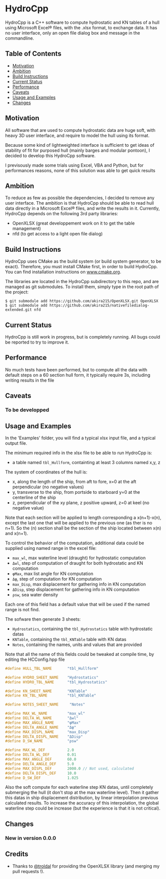# HydroCpp

HydroCpp is a C++ software to compute hydrostatic and KN tables of a hull
using Microsoft Excel® files, with the .xlsx format, to exchange data.
It has no user interface, only an open file dialog box and message in
the commandline.

## Table of Contents

- [Motivation](#motivation)
- [Ambition](#ambition)
- [Build Instructions](#build-instructions)
- [Current Status](#current-status)
- [Performance](#performance)
- [Caveats](#caveats)
- [Usage and Examples](#usage-and-examples)
- [Changes](#changes)

## Motivation

All software that are used to compute hydrostatic data are huge soft,
with heavy 3D user interface, and require to model the hull using its format.

Because some kind of lightweighted interface is sufficient to get ideas of
stability of fit for purposed hull (mainly barges and modular pontoon), I
decided to develop this HydroCpp software.

I previsously made some trials using Excel, VBA and Python, but for 
performances reasons, none of this solution was able to get quick results

## Ambition

To reduce as few as possible the dependencies, I decided to remove any user interface. The ambition is that HydroCpp should be able to read hull data directly in a Microsoft Excel® files, and write the results in it.  Currently, HydroCpp depends on the following
3rd party libraries:

- OpenXLSX (great developpement work on it to get the table management)
- nfd (to get access to a light open file dialog)

## Build Instructions
HydroCpp uses CMake as the build system (or build system generator, to be exact). Therefore, you must install CMake first, in order to build HydroCpp. You can find installation instructions on www.cmake.org.

The libraries are located in the HydroCpp subdirectory to this repo, and 
are managed as git submodules. To install them, simply type in the root path of the project:

```
$ git submodule add https://github.com/akira215/OpenXLSX.git OpenXLSX
$ git submodule add https://github.com/akira215/nativefiledialog-extended.git nfd
```

## Current Status

HydroCpp is still work in progress, but is completely running. All bugs 
could be reported to try to improve it.

## Performance

No much tests have been performed, but to compute all the data with default steps on a 60 section hull form, it typically require 3s, including writing results in the file

## Caveats

### To be developped



## Usage and Examples

In the 'Examples' folder, you will find a typical xlsx input file, and a typical output file. 

The minimum required info in the xlsx file to be able to run HydroCpp is:
 * a table named `tbl_Hullform`, containting at least 3 columns named x,y, z

The system of coordinates of the hull is:
 - x, along the length of the ship, from aft to fore, x=0 at the aft perpendicular (no negative values)
 - y, transverse to the ship, from portside to starboard y=0 at the centerline of the ship
 - z, perpendicular of the xy plane, z positive upward, z=0 at keel (no negative value)

Note that each section will be applied to length corresponding a x(n+1)-x(n),
except the last one that will be applied to the previous one (as ther is no n+1). So the (n) section shall be the section of the ship located between x(n) and x(n+1).

To control the behavior of the computation, additional data could be supplied using named range in the excel file:
 * `max_wl`, max waterline level (draught) for hydrostatic computation
 * `Δwl`, step of computation of draught for both hydrostatic and KN computation
 * `φMax`, max list angle for KN computation
 * `Δφ`, step of computation for KN computation
 * `max_Disp`, max displacement for gathering info in KN computation
 * `ΔDisp`, step displacement for gathering info in KN computation
 * `ρsw`, sea water density

Each one of this field has a default value that will be used if the named range is not find.

The sofware then generate 3 sheets:
 * `Hydrostatics`, containing the `tbl_Hydrostatics` table with hydrostatic datas
 * `KNTable`, containing the  `tbl_KNTable` table with KN datas
 * `Notes`, containing the names, units and values that are provided

Note that all the name of this fields could be tweaked at compile time, by editing the HCConfig.hpp file

```cpp
#define HULL_TBL_NAME       "tbl_Hullform"

#define HYDRO_SHEET_NAME    "Hydrostatics"
#define HYDRO_TBL_NAME      "tbl_Hydrostatics"

#define KN_SHEET_NAME       "KNTable"
#define KN_TBL_NAME         "tbl_KNTable"

#define NOTES_SHEET_NAME     "Notes"

#define MAX_WL_NAME         "max_wl"
#define DELTA_WL_NAME       "Δwl"
#define MAX_ANGLE_NAME      "φMax"
#define DELTA_ANGLE_NAME    "Δφ"
#define MAX_DISPL_NAME      "max_Disp"
#define DELTA_DISPL_NAME    "ΔDisp"
#define D_SW_NAME           "ρsw"

#define MAX_WL_DEF          2.0
#define DELTA_WL_DEF        0.01
#define MAX_ANGLE_DEF       60.0
#define DELTA_ANGLE_DEF     5.0
#define MAX_DISPL_DEF       2000.0 // Not used, calculated
#define DELTA_DISPL_DEF     10.0
#define D_SW_DEF            1.025

```

Also the soft compute for each waterline step KN datas, until completely submerging the hull (it don't stop at the max waterline level). Then it gather this datas in ship displacement distribution, by linear interpolation previous calculated results. To increase the accuracy of this interpolation, the global waterline step could be increase (but the experience is that it is not critical).

## Changes

### New in version 0.0.0


## Credits

- Thanks to [@troldal](https://github.com/troldal/OpenXLSX) for providing the OpenXLSX library (and merging my pull requests !).

